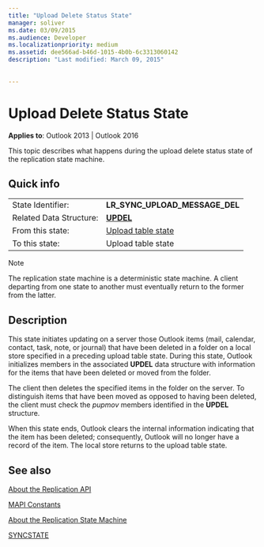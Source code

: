 ```yaml
---
title: "Upload Delete Status State"
manager: soliver
ms.date: 03/09/2015
ms.audience: Developer
ms.localizationpriority: medium
ms.assetid: dee566ad-b46d-1015-4b0b-6c3313060142
description: "Last modified: March 09, 2015"
 
 
---
```


# Upload Delete Status State

**Applies to**: Outlook 2013 | Outlook 2016
  
 This topic describes what happens during the upload delete status state of the replication state machine.
  
## Quick info

|||
|:-----|:-----|
|State Identifier:  <br/> |**LR_SYNC_UPLOAD_MESSAGE_DEL** <br/> |
|Related Data Structure:  <br/> |**[UPDEL](updel.md)** <br/> |
|From this state:  <br/> |[Upload table state](upload-table-state.md) <br/> |
|To this state:  <br/> |Upload table state  <br/> |

> [!NOTE]
> The replication state machine is a deterministic state machine. A client departing from one state to another must eventually return to the former from the latter.
  
## Description

This state initiates updating on a server those Outlook items (mail, calendar, contact, task, note, or journal) that have been deleted in a folder on a local store specified in a preceding upload table state. During this state, Outlook initializes members in the associated **UPDEL** data structure with information for the items that have been deleted or moved from the folder.
  
The client then deletes the specified items in the folder on the server. To distinguish items that have been moved as opposed to having been deleted, the client must check the *pupmov* members identified in the **UPDEL** structure.
  
When this state ends, Outlook clears the internal information indicating that the item has been deleted; consequently, Outlook will no longer have a record of the item. The local store returns to the upload table state.
  
## See also

[About the Replication API](about-the-replication-api.md)
  
[MAPI Constants](mapi-constants.md)
  
[About the Replication State Machine](about-the-replication-state-machine.md)
  
[SYNCSTATE](syncstate.md)
